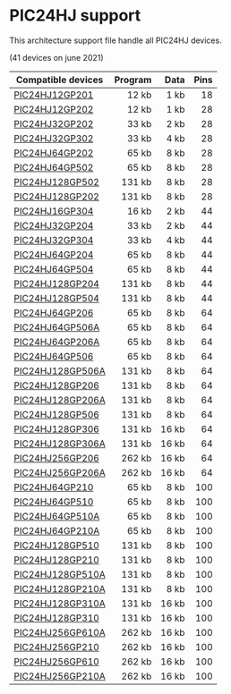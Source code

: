 # PIC24HJ support

This architecture support file handle all PIC24HJ devices.

(41 devices on june 2021)

|Compatible devices|Program|Data|Pins|
|---------|--:|--:|--:|
|[PIC24HJ12GP201](http://microchip.com/wwwproducts/en/PIC24HJ12GP201)     |  12 kb|   1 kb| 18|
|[PIC24HJ12GP202](http://microchip.com/wwwproducts/en/PIC24HJ12GP202)     |  12 kb|   1 kb| 28|
|[PIC24HJ32GP202](http://microchip.com/wwwproducts/en/PIC24HJ32GP202)     |  33 kb|   2 kb| 28|
|[PIC24HJ32GP302](http://microchip.com/wwwproducts/en/PIC24HJ32GP302)     |  33 kb|   4 kb| 28|
|[PIC24HJ64GP202](http://microchip.com/wwwproducts/en/PIC24HJ64GP202)     |  65 kb|   8 kb| 28|
|[PIC24HJ64GP502](http://microchip.com/wwwproducts/en/PIC24HJ64GP502)     |  65 kb|   8 kb| 28|
|[PIC24HJ128GP502](http://microchip.com/wwwproducts/en/PIC24HJ128GP502)   | 131 kb|   8 kb| 28|
|[PIC24HJ128GP202](http://microchip.com/wwwproducts/en/PIC24HJ128GP202)   | 131 kb|   8 kb| 28|
|[PIC24HJ16GP304](http://microchip.com/wwwproducts/en/PIC24HJ16GP304)     |  16 kb|   2 kb| 44|
|[PIC24HJ32GP204](http://microchip.com/wwwproducts/en/PIC24HJ32GP204)     |  33 kb|   2 kb| 44|
|[PIC24HJ32GP304](http://microchip.com/wwwproducts/en/PIC24HJ32GP304)     |  33 kb|   4 kb| 44|
|[PIC24HJ64GP204](http://microchip.com/wwwproducts/en/PIC24HJ64GP204)     |  65 kb|   8 kb| 44|
|[PIC24HJ64GP504](http://microchip.com/wwwproducts/en/PIC24HJ64GP504)     |  65 kb|   8 kb| 44|
|[PIC24HJ128GP204](http://microchip.com/wwwproducts/en/PIC24HJ128GP204)   | 131 kb|   8 kb| 44|
|[PIC24HJ128GP504](http://microchip.com/wwwproducts/en/PIC24HJ128GP504)   | 131 kb|   8 kb| 44|
|[PIC24HJ64GP206](http://microchip.com/wwwproducts/en/PIC24HJ64GP206)     |  65 kb|   8 kb| 64|
|[PIC24HJ64GP506A](http://microchip.com/wwwproducts/en/PIC24HJ64GP506A)   |  65 kb|   8 kb| 64|
|[PIC24HJ64GP206A](http://microchip.com/wwwproducts/en/PIC24HJ64GP206A)   |  65 kb|   8 kb| 64|
|[PIC24HJ64GP506](http://microchip.com/wwwproducts/en/PIC24HJ64GP506)     |  65 kb|   8 kb| 64|
|[PIC24HJ128GP506A](http://microchip.com/wwwproducts/en/PIC24HJ128GP506A) | 131 kb|   8 kb| 64|
|[PIC24HJ128GP206](http://microchip.com/wwwproducts/en/PIC24HJ128GP206)   | 131 kb|   8 kb| 64|
|[PIC24HJ128GP206A](http://microchip.com/wwwproducts/en/PIC24HJ128GP206A) | 131 kb|   8 kb| 64|
|[PIC24HJ128GP506](http://microchip.com/wwwproducts/en/PIC24HJ128GP506)   | 131 kb|   8 kb| 64|
|[PIC24HJ128GP306](http://microchip.com/wwwproducts/en/PIC24HJ128GP306)   | 131 kb|  16 kb| 64|
|[PIC24HJ128GP306A](http://microchip.com/wwwproducts/en/PIC24HJ128GP306A) | 131 kb|  16 kb| 64|
|[PIC24HJ256GP206](http://microchip.com/wwwproducts/en/PIC24HJ256GP206)   | 262 kb|  16 kb| 64|
|[PIC24HJ256GP206A](http://microchip.com/wwwproducts/en/PIC24HJ256GP206A) | 262 kb|  16 kb| 64|
|[PIC24HJ64GP210](http://microchip.com/wwwproducts/en/PIC24HJ64GP210)     |  65 kb|   8 kb|100|
|[PIC24HJ64GP510](http://microchip.com/wwwproducts/en/PIC24HJ64GP510)     |  65 kb|   8 kb|100|
|[PIC24HJ64GP510A](http://microchip.com/wwwproducts/en/PIC24HJ64GP510A)   |  65 kb|   8 kb|100|
|[PIC24HJ64GP210A](http://microchip.com/wwwproducts/en/PIC24HJ64GP210A)   |  65 kb|   8 kb|100|
|[PIC24HJ128GP510](http://microchip.com/wwwproducts/en/PIC24HJ128GP510)   | 131 kb|   8 kb|100|
|[PIC24HJ128GP210](http://microchip.com/wwwproducts/en/PIC24HJ128GP210)   | 131 kb|   8 kb|100|
|[PIC24HJ128GP510A](http://microchip.com/wwwproducts/en/PIC24HJ128GP510A) | 131 kb|   8 kb|100|
|[PIC24HJ128GP210A](http://microchip.com/wwwproducts/en/PIC24HJ128GP210A) | 131 kb|   8 kb|100|
|[PIC24HJ128GP310A](http://microchip.com/wwwproducts/en/PIC24HJ128GP310A) | 131 kb|  16 kb|100|
|[PIC24HJ128GP310](http://microchip.com/wwwproducts/en/PIC24HJ128GP310)   | 131 kb|  16 kb|100|
|[PIC24HJ256GP610A](http://microchip.com/wwwproducts/en/PIC24HJ256GP610A) | 262 kb|  16 kb|100|
|[PIC24HJ256GP210](http://microchip.com/wwwproducts/en/PIC24HJ256GP210)   | 262 kb|  16 kb|100|
|[PIC24HJ256GP610](http://microchip.com/wwwproducts/en/PIC24HJ256GP610)   | 262 kb|  16 kb|100|
|[PIC24HJ256GP210A](http://microchip.com/wwwproducts/en/PIC24HJ256GP210A) | 262 kb|  16 kb|100|
